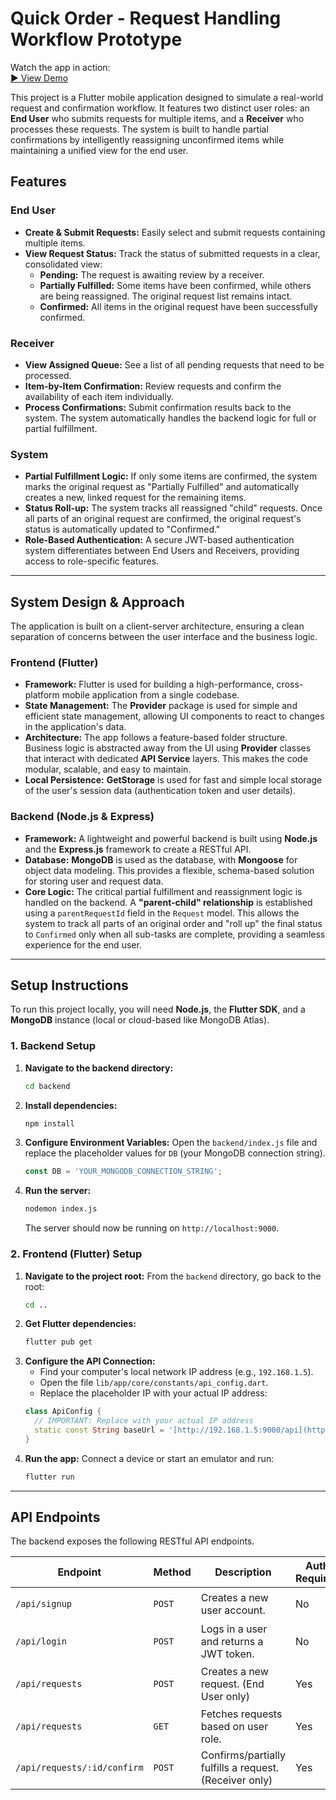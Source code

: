 # Quick Order - Request Handling Workflow Prototype

Watch the app in action:  
[▶️ View Demo](https://drive.google.com/file/d/16h-MGgdnkFFG2t2CYwLc14HS01n9u0qL/view?usp=sharing)

This project is a Flutter mobile application designed to simulate a real-world request and confirmation workflow. It features two distinct user roles: an **End User** who submits requests for multiple items, and a **Receiver** who processes these requests. The system is built to handle partial confirmations by intelligently reassigning unconfirmed items while maintaining a unified view for the end user.

## Features

### End User
- **Create & Submit Requests:** Easily select and submit requests containing multiple items.
- **View Request Status:** Track the status of submitted requests in a clear, consolidated view:
    - **Pending:** The request is awaiting review by a receiver.
    - **Partially Fulfilled:** Some items have been confirmed, while others are being reassigned. The original request list remains intact.
    - **Confirmed:** All items in the original request have been successfully confirmed.

### Receiver
- **View Assigned Queue:** See a list of all pending requests that need to be processed.
- **Item-by-Item Confirmation:** Review requests and confirm the availability of each item individually.
- **Process Confirmations:** Submit confirmation results back to the system. The system automatically handles the backend logic for full or partial fulfillment.

### System
- **Partial Fulfillment Logic:** If only some items are confirmed, the system marks the original request as "Partially Fulfilled" and automatically creates a new, linked request for the remaining items.
- **Status Roll-up:** The system tracks all reassigned "child" requests. Once all parts of an original request are confirmed, the original request's status is automatically updated to "Confirmed."
- **Role-Based Authentication:** A secure JWT-based authentication system differentiates between End Users and Receivers, providing access to role-specific features.

---

## System Design & Approach

The application is built on a client-server architecture, ensuring a clean separation of concerns between the user interface and the business logic.

### Frontend (Flutter)
- **Framework:** Flutter is used for building a high-performance, cross-platform mobile application from a single codebase.
- **State Management:** The **Provider** package is used for simple and efficient state management, allowing UI components to react to changes in the application's data.
- **Architecture:** The app follows a feature-based folder structure. Business logic is abstracted away from the UI using **Provider** classes that interact with dedicated **API Service** layers. This makes the code modular, scalable, and easy to maintain.
- **Local Persistence:** **GetStorage** is used for fast and simple local storage of the user's session data (authentication token and user details).

### Backend (Node.js & Express)
- **Framework:** A lightweight and powerful backend is built using **Node.js** and the **Express.js** framework to create a RESTful API.
- **Database:** **MongoDB** is used as the database, with **Mongoose** for object data modeling. This provides a flexible, schema-based solution for storing user and request data.
- **Core Logic:** The critical partial fulfillment and reassignment logic is handled on the backend. A **"parent-child" relationship** is established using a `parentRequestId` field in the `Request` model. This allows the system to track all parts of an original order and "roll up" the final status to `Confirmed` only when all sub-tasks are complete, providing a seamless experience for the end user.

---

## Setup Instructions

To run this project locally, you will need **Node.js**, the **Flutter SDK**, and a **MongoDB** instance (local or cloud-based like MongoDB Atlas).

### 1. Backend Setup

1.  **Navigate to the backend directory:**
    ```bash
    cd backend
    ```
2.  **Install dependencies:**
    ```bash
    npm install
    ```
3.  **Configure Environment Variables:**
    Open the `backend/index.js` file and replace the placeholder values for `DB` (your MongoDB connection string).
    ```javascript
    const DB = 'YOUR_MONGODB_CONNECTION_STRING';
    ```
4.  **Run the server:**
    ```bash
    nodemon index.js
    ```
    The server should now be running on `http://localhost:9000`.

### 2. Frontend (Flutter) Setup

1.  **Navigate to the project root:**
    From the `backend` directory, go back to the root:
    ```bash
    cd ..
    ```
2.  **Get Flutter dependencies:**
    ```bash
    flutter pub get
    ```
3.  **Configure the API Connection:**
    - Find your computer's local network IP address (e.g., `192.168.1.5`).
    - Open the file `lib/app/core/constants/api_config.dart`.
    - Replace the placeholder IP with your actual IP address:
    ```dart
    class ApiConfig {
      // IMPORTANT: Replace with your actual IP address
      static const String baseUrl = '[http://192.168.1.5:9000/api](http://192.168.1.5:9000/api)';
    }
    ```
4.  **Run the app:**
    Connect a device or start an emulator and run:
    ```bash
    flutter run
    ```

---

## API Endpoints

The backend exposes the following RESTful API endpoints.

| Endpoint                       | Method | Description                                                                                              | Auth Required | Sample Body                                        |
| ------------------------------ | ------ | -------------------------------------------------------------------------------------------------------- | ------------- | -------------------------------------------------- |
| `/api/signup`                  | `POST` | Creates a new user account.                                                                              | No            | `{"email": "...", "password": "...", "role": "..."}` |
| `/api/login`                   | `POST` | Logs in a user and returns a JWT token.                                                                  | No            | `{"email": "...", "password": "..."}`                |
| `/api/requests`                | `POST` | Creates a new request. (End User only)                                                                   | Yes           | `{"items": [{"name": "Milk"}, {"name": "Bread"}]}`   |
| `/api/requests`                | `GET`  | Fetches requests based on user role.                                                                     | Yes           | N/A                                                |
| `/api/requests/:id/confirm`    | `POST` | Confirms/partially fulfills a request. (Receiver only)                                                   | Yes           | `{"confirmedItems": ["Milk", "Bread"]}`              |

